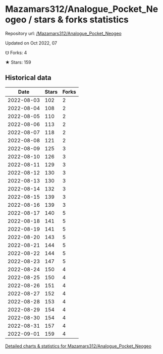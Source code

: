 # Mazamars312/Analogue_Pocket_Neogeo / stars & forks statistics

Repository url: [/Mazamars312/Analogue_Pocket_Neogeo](https://github.com/Mazamars312/Analogue_Pocket_Neogeo)

Updated on Oct 2022, 07

☋ Forks: 4

★ Stars: 159

## Historical data
| Date | Stars | Forks |
|------|-------|-------|
| 2022-08-03 | 102 | 2 | 
| 2022-08-04 | 108 | 2 | 
| 2022-08-05 | 110 | 2 | 
| 2022-08-06 | 113 | 2 | 
| 2022-08-07 | 118 | 2 | 
| 2022-08-08 | 121 | 2 | 
| 2022-08-09 | 125 | 3 | 
| 2022-08-10 | 126 | 3 | 
| 2022-08-11 | 129 | 3 | 
| 2022-08-12 | 130 | 3 | 
| 2022-08-13 | 130 | 3 | 
| 2022-08-14 | 132 | 3 | 
| 2022-08-15 | 139 | 3 | 
| 2022-08-16 | 139 | 3 | 
| 2022-08-17 | 140 | 5 | 
| 2022-08-18 | 141 | 5 | 
| 2022-08-19 | 141 | 5 | 
| 2022-08-20 | 143 | 5 | 
| 2022-08-21 | 144 | 5 | 
| 2022-08-22 | 144 | 5 | 
| 2022-08-23 | 147 | 5 | 
| 2022-08-24 | 150 | 4 | 
| 2022-08-25 | 150 | 4 | 
| 2022-08-26 | 151 | 4 | 
| 2022-08-27 | 152 | 4 | 
| 2022-08-28 | 153 | 4 | 
| 2022-08-29 | 154 | 4 | 
| 2022-08-30 | 154 | 4 | 
| 2022-08-31 | 157 | 4 | 
| 2022-09-01 | 159 | 4 | 


[Detailed charts & statistics for Mazamars312/Analogue_Pocket_Neogeo](https://reviewgithub.com/rep/Mazamars312/Analogue_Pocket_Neogeo)
